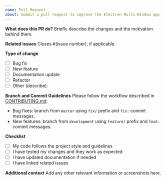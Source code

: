 ```yaml
---
name: Pull Request
about: Submit a pull request to improve the Electron Multi-Window app
---
```


**What does this PR do?**
Briefly describe the changes and the motivation behind them.

**Related issues**
Closes #(issue number), if applicable.

**Type of change**
- [ ] Bug fix
- [ ] New feature
- [ ] Documentation update
- [ ] Refactor
- [ ] Other (describe):

**Branch and Commit Guidelines**
Please follow the workflow described in [CONTRIBUTING.md](CONTRIBUTING.md):
- Bug fixes: branch from `master` using `fix/` prefix and `fix:` commit messages.
- New features: branch from `development` using `feature/` prefix and `feat:` commit messages.

**Checklist**
- [ ] My code follows the project style and guidelines
- [ ] I have tested my changes and they work as expected
- [ ] I have updated documentation if needed
- [ ] I have linked related issues

**Additional context**
Add any other relevant information or screenshots here.
